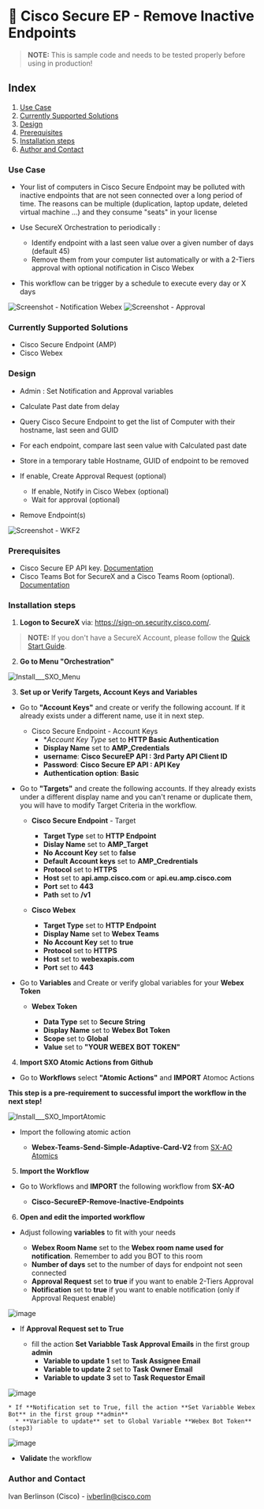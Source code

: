 # 🧽 Cisco Secure EP - Remove Inactive Endpoints

> **NOTE:** This is sample code and needs to be tested properly before using in production!

## Index

1. [Use Case](#use-case)
2. [Currently Supported Solutions](#currently-supported-solutions)
3. [Design](#design)
4. [Prerequisites](#prerequisites)
5. [Installation steps](#installation-steps)
6. [Author and Contact](author-and-contact)

### Use Case

* Your list of computers in Cisco Secure Endpoint may be polluted with inactive endpoints that are not seen connected over a long period of time. The reasons can be multiple (duplication, laptop update, deleted virtual machine ...) and they consume "seats" in your license

* Use SecureX Orchestration to periodically : 
  * Identify endpoint with a last seen value over a given number of days (default 45)
  * Remove them from your computer list automatically or with a 2-Tiers approval with optional notification in Cisco Webex
  
* This workflow can be trigger by a schedule to execute every day or X days

![Screenshot - Notification Webex](https://github.com/iberlinson/SX-AO/blob/main/Images/readme___EP_Removal_Webex.png)
![Screenshot - Approval](https://github.com/iberlinson/SX-AO/blob/main/Images/readme___EP_Removal_Approval.png)

### Currently Supported Solutions

 * Cisco Secure Endpoint (AMP)
 * Cisco Webex

### Design

  * Admin : Set Notification and Approval variables

  * Calculate Past date from delay

  * Query Cisco Secure Endpoint to get the list of Computer with their hostname, last seen and GUID

  * For each endpoint, compare last seen value with Calculated past date

  * Store in a temporary table Hostname, GUID of endpoint to be removed

  * If enable, Create Approval Request (optional)
      * If enable, Notify in Cisco Webex (optional)
      * Wait for approval (optional)
  * Remove Endpoint(s)

 ![Screenshot - WKF2](https://github.com/iberlinson/SX-AO/blob/main/Images/readme___EP_Removal_WKF_1.png)


### Prerequisites

* Cisco Secure EP API key. [Documentation](https://console.amp.cisco.com/help/en/wwhelp/wwhimpl/js/html/wwhelp.htm)
* Cisco Teams Bot for SecureX and a Cisco Teams Room (optional). [Documentation](https://developer.webex.com/docs/bots)

### Installation steps

1. **Logon to SecureX** via: https://sign-on.security.cisco.com/. 
> **NOTE:** If you don't have a SecureX Account, please follow the [Quick Start Guide](https://www.cisco.com/c/en/us/td/docs/security/secure-sign-on/sso-quick-start-guide/sso-qsg-welcome.html).

2. **Go to Menu "Orchestration"**
 
![Install___SXO_Menu](/Images/Install___SXO_Menu.jpg)

3. **Set up or Verify Targets, Account Keys and Variables**

* Go to **"Account Keys"** and create or verify the following account. If it already exists under a different name, use it in next step.

  * Cisco Secure Endpoint - Account Keys
    * **Account Key Type* set to **HTTP Basic Authentication**
    * **Display Name** set to **AMP_Credentials**
    * **username**: **Cisco SecureEP API : 3rd Party API Client ID**
    * **Password**: **Cisco Secure EP API : API Key**
    * **Authentication option**: **Basic**

* Go to **"Targets"** and create the following accounts. If they already exists under a different display name and you can't rename or duplicate them, you will have to modify Target Criteria in the workflow.

  * **Cisco Secure Endpoint** - Target 
  
    * **Target Type** set to **HTTP Endpoint**
    * **Dislay Name** set to **AMP_Target**
    * **No Account Key** set to **false**
    * **Default Account keys** set to **AMP_Credrentials**
    * **Protocol** set to **HTTPS**
    * **Host** set to **api.amp.cisco.com** or **api.eu.amp.cisco.com**
    * **Port** set to **443**
    * **Path** set to **/v1**

  * **Cisco Webex**
  
    * **Target Type** set to **HTTP Endpoint**
    * **Display Name** set to **Webex Teams**
    * **No Account Key** set to **true**
    * **Protocol** set to **HTTPS**
    * **Host** set to **webexapis.com**
    * **Port** set to **443**

* Go to **Variables** and Create or verify global variables for your **Webex Token**
  
  * **Webex Token**
  
    * **Data Type** set to **Secure String**
    * **Display Name** set to **Webex Bot Token**
    * **Scope** set to **Global**
    * **Value** set to **"YOUR WEBEX BOT TOKEN"**
    
4. **Import SXO Atomic Actions from Github**

* Go to **Workflows** select **"Atomic Actions"** and **IMPORT** Atomoc Actions

**This step is a pre-requirement to successful import the workflow in the next step!**

![Install___SXO_ImportAtomic](/Images/Install___SXO_ImportAtomic.jpg)

* Import the following atomic action

  * **Webex-Teams-Send-Simple-Adaptive-Card-V2** from [SX-AO Atomics](https://github.com/iberlinson/SX-AO/tree/main/Atomics)   

5. **Import the Workflow**

* Go to Workflows and **IMPORT** the following workflow from **SX-AO**

  * **Cisco-SecureEP-Remove-Inactive-Endpoints**

6. **Open and edit the imported workflow** 

* Adjust following **variables** to fit with your needs

  * **Webex Room Name** set to the **Webex room name used for notification**. Remember to add you BOT to this room
  * **Number of days** set to the number of days for endpoint not seen connected
  * **Approval Request** set to **true** if you want to enable 2-Tiers Approval
  * **Notification** set to **true** if you want to enable notification (only if Approval Request enable)

![image](/Images/readme___EP_Removal_Variables2.png)

* If **Approval Request set to True**

  * fill the action **Set Variabble Task Approval Emails** in the first group **admin**
    * **Variable to update 1** set to **Task Assignee Email**
    * **Variable to update 2** set to **Task Owner Email**
    * **Variable to update 3** set to **Task Requestor Email**

![image](/Images/readme___EP_Removal_Approval_email.png)

    * If **Notification set to True, fill the action **Set Variabble Webex Bot** in the first group **admin**
      * **Variable to update** set to Global Variable **Webex Bot Token** (step3)

![image](/Images/readme___EP_Removal_Webex_Token1.png)

* **Validate** the workflow

### Author and Contact
Ivan Berlinson (Cisco) - <ivberlin@cisco.com>